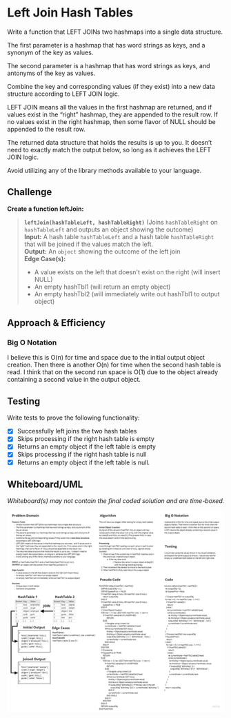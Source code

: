 # Left Join Hash Tables

Write a function that LEFT JOINs two hashmaps into a single data structure.

The first parameter is a hashmap that has word strings as keys, and a synonym of the key as values.

The second parameter is a hashmap that has word strings as keys, and antonyms of the key as values.

Combine the key and corresponding values (if they exist) into a new data structure according to LEFT JOIN logic.

LEFT JOIN means all the values in the first hashmap are returned,  and if values exist in the “right” hashmap, they are appended to the  result row. If no values exist in the right hashmap, then some flavor of  NULL should be appended to the result row.

The returned data structure that holds the results is up to you.  It doesn’t need to exactly match the output below, so long as it  achieves the LEFT JOIN logic.

Avoid utilizing any of the library methods available to your language.

## Challenge

**Create a function leftJoin:**

>**`leftJoin(hashTableLeft, hashTableRight)`** (Joins `hashTableRight` on `hashTableLeft` and outputs an object showing the outcome)  
>**Input:** A hash table `hashTableLeft` and a hash table `hashTableRight` that will be joined if the values match the left.  
>**Output:** An `object` showing the outcome of the left join  
>**Edge Case(s):**  
>- A value exists on the left that doesn't exist on the right (will insert NULL)  
>- An empty hashTbl1 (will return an empty object)  
>- An empty hashTbl2 (will immediately write out hashTbl1 to output object)  

## Approach & Efficiency

### Big O Notation

I believe this is O(n) for time and space due to the initial output object creation. Then there is another O(n) for time when the second hash table is read. I think that on the second run space is O(1) due to the object already containing a second value in the output object.

## Testing

Write tests to prove the following functionality:

- [X] Successfully left joins the two hash tables
- [X] Skips processing if the right hash table is empty
- [X] Returns an empty object if the left table is empty
- [X] Skips processing if the right hash table is null
- [X] Returns an empty object if the left table is null.

## Whiteboard/UML
_Whiteboard(s) may not contain the final coded solution and are time-boxed._

![Whiteboard](./assets/CodeChallenge33-WhiteboardSS.jpg)
